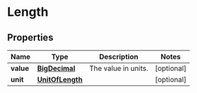 # Length

## Properties
Name | Type | Description | Notes
------------ | ------------- | ------------- | -------------
**value** | [**BigDecimal**](BigDecimal.md) | The value in units. |  [optional]
**unit** | [**UnitOfLength**](UnitOfLength.md) |  |  [optional]
